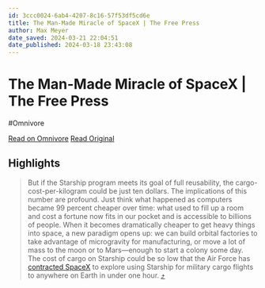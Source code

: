 ```yaml
---
id: 3ccc0024-6ab4-4207-8c16-57f53df5cd6e
title: The Man-Made Miracle of SpaceX | The Free Press
author: Max Meyer
date_saved: 2024-03-21 22:04:51
date_published: 2024-03-18 23:43:08
---
```


# The Man-Made Miracle of SpaceX | The Free Press
#Omnivore

[Read on Omnivore](https://omnivore.app/me/https-substack-com-redirect-d-612-b-948-de-28-4-f-6-a-b-9-e-3-27-18e630b9589)
[Read Original](https://www.thefp.com/p/man-made-miracle-spacex-starship)

## Highlights

> But if the Starship program meets its goal of full reusability, the cargo-cost-per-kilogram could be just ten dollars. The implications of this number are profound. Just think what happened as computers became 99 percent cheaper over time: what used to fill up a room and cost a fortune now fits in our pocket and is accessible to billions of people. When it becomes dramatically cheaper to get heavy things into space, a new paradigm opens up: we can build orbital factories to take advantage of microgravity for manufacturing, or move a lot of mass to the moon or to Mars—enough to start a colony some day. The cost of cargo on Starship could be so low that the Air Force has [contracted SpaceX](https://www.cnet.com/tech/tech-industry/spacex-signs-a-deal-to-rocket-military-cargo-around-the-world/) to explore using Starship for military cargo flights to anywhere on Earth in under one hour. [⤴️](https://omnivore.app/me/https-substack-com-redirect-d-612-b-948-de-28-4-f-6-a-b-9-e-3-27-18e630b9589#3c7b6b20-8fa3-4b6d-9bac-8365d457b12b) 

